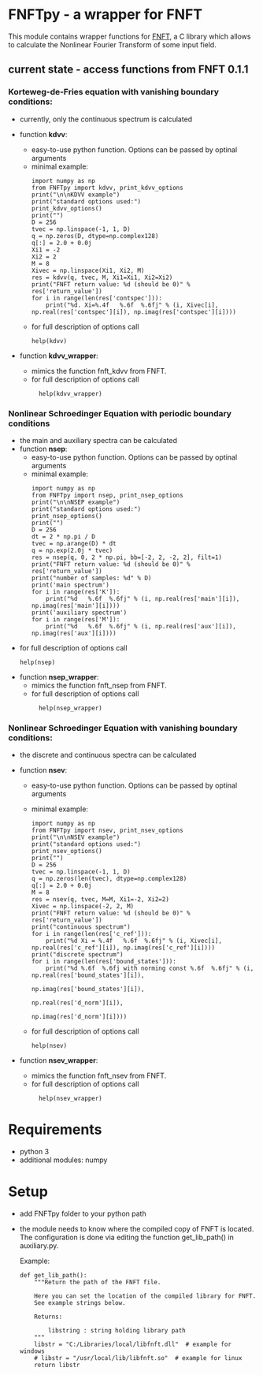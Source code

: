 # FNFTpy - a wrapper for FNFT

This module contains wrapper functions for [FNFT](https://github.com/FastNFT), a C library which allows to calculate
the Nonlinear Fourier Transform of some input field.

## current state - access functions from FNFT 0.1.1


### Korteweg-de-Fries equation with vanishing boundary conditions:
  * currently, only the continuous spectrum is calculated
  * function **kdvv**: 
    * easy-to-use python function. Options can be passed by optinal arguments 
    * minimal example:
        ```
        import numpy as np
        from FNFTpy import kdvv, print_kdvv_options
        print("\n\nKDVV example")
        print("standard options used:")
        print_kdvv_options()
        print("")
        D = 256
        tvec = np.linspace(-1, 1, D)
        q = np.zeros(D, dtype=np.complex128)
        q[:] = 2.0 + 0.0j
        Xi1 = -2
        Xi2 = 2
        M = 8
        Xivec = np.linspace(Xi1, Xi2, M)
        res = kdvv(q, tvec, M, Xi1=Xi1, Xi2=Xi2)
        print("FNFT return value: %d (should be 0)" % res['return_value'])
        for i in range(len(res['contspec'])):
            print("%d. Xi=%.4f   %.6f  %.6fj" % (i, Xivec[i], np.real(res['contspec'][i]), np.imag(res['contspec'][i])))
        ```
    * for full description of options call
        ```
        help(kdvv)
        ```
      
      
  * function **kdvv_wrapper**:
    * mimics the function fnft_kdvv from FNFT.
    * for full description of options call
      ```
        help(kdvv_wrapper)
        ```
      
        
  
### Nonlinear Schroedinger Equation with periodic boundary conditions
  * the main and auxiliary spectra can be calculated
  * function **nsep**: 
    * easy-to-use python function. Options can be passed by optinal arguments 
    * minimal example:
      ```
      import numpy as np
      from FNFTpy import nsep, print_nsep_options
      print("\n\nNSEP example")
      print("standard options used:")
      print_nsep_options()
      print("")
      D = 256
      dt = 2 * np.pi / D
      tvec = np.arange(D) * dt
      q = np.exp(2.0j * tvec)
      res = nsep(q, 0, 2 * np.pi, bb=[-2, 2, -2, 2], filt=1)
      print("FNFT return value: %d (should be 0)" % res['return_value'])
      print("number of samples: %d" % D)
      print('main spectrum')
      for i in range(res['K']):
          print("%d   %.6f  %.6fj" % (i, np.real(res['main'][i]), np.imag(res['main'][i])))
      print('auxiliary spectrum')
      for i in range(res['M']):
          print("%d   %.6f  %.6fj" % (i, np.real(res['aux'][i]), np.imag(res['aux'][i])))

       ```
   * for full description of options call
        ```
        help(nsep)
        ```
  * function **nsep_wrapper**:
    * mimics the function fnft_nsep from FNFT.
    * for full description of options call
      ```
        help(nsep_wrapper)
        ```
     
  
### Nonlinear Schroedinger Equation with vanishing boundary conditions:
  * the discrete and continuous spectra can be calculated
  * function **nsev**:
    * easy-to-use python function. Options can be passed by optinal arguments 
    
    * minimal example:
        ```
        import numpy as np
        from FNFTpy import nsev, print_nsev_options
        print("\n\nNSEV example")
        print("standard options used:")
        print_nsev_options()
        print("")
        D = 256
        tvec = np.linspace(-1, 1, D)
        q = np.zeros(len(tvec), dtype=np.complex128)
        q[:] = 2.0 + 0.0j
        M = 8
        res = nsev(q, tvec, M=M, Xi1=-2, Xi2=2)
        Xivec = np.linspace(-2, 2, M)
        print("FNFT return value: %d (should be 0)" % res['return_value'])
        print("continuous spectrum")
        for i in range(len(res['c_ref'])):
            print("%d Xi = %.4f   %.6f  %.6fj" % (i, Xivec[i], np.real(res['c_ref'][i]), np.imag(res['c_ref'][i])))
        print("discrete spectrum")
        for i in range(len(res['bound_states'])):
            print("%d %.6f  %.6fj with norming const %.6f  %.6fj" % (i, np.real(res['bound_states'][i]),
                                                                 np.imag(res['bound_states'][i]),
                                                                 np.real(res['d_norm'][i]),
                                                                 np.imag(res['d_norm'][i])))
        ```
    * for full description of options call
        ```
        help(nsev)
        ```
        
  * function **nsev_wrapper**:
    * mimics the function fnft_nsev from FNFT.
    * for full description of options call
      ```
        help(nsev_wrapper)
        ```
     
  
  
# Requirements
 * python 3
 * additional modules: numpy 
 
# Setup
 * add FNFTpy folder to your python path
 * the module needs to know where the compiled copy of FNFT is located. 
   The configuration is done via editing the function get_lib_path()
   in auxiliary.py. 
   
   Example:
    ```   
    def get_lib_path():
        """Return the path of the FNFT file.
    
        Here you can set the location of the compiled library for FNFT.
        See example strings below.
    
        Returns:
    
            libstring : string holding library path
        """
        libstr = "C:/Libraries/local/libfnft.dll"  # example for windows
        # libstr = "/usr/local/lib/libfnft.so"  # example for linux
        return libstr
    ```